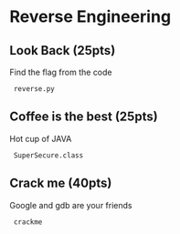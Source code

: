 # Reverse Engineering

## Look Back (25pts) 
Find the flag from the code
```
 reverse.py  
```

## Coffee is the best (25pts) 
Hot cup of JAVA
```
 SuperSecure.class  
```

## Crack me (40pts) 
Google and gdb are your friends
```
 crackme 
```
